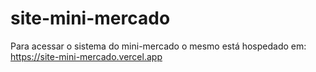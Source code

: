 # site-mini-mercado

Para acessar o sistema do mini-mercado o mesmo está hospedado em: https://site-mini-mercado.vercel.app
